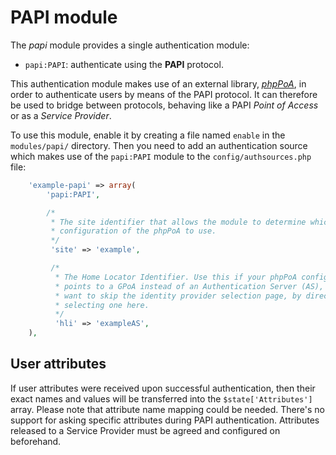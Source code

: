 PAPI module
===========

The _papi_ module provides a single authentication module:

* `papi:PAPI`: authenticate using the **PAPI** protocol.

This authentication module makes use of an external library, [_phpPoA_](https://forja.rediris.es/projects/phppoa/), in
order to authenticate users by means of the PAPI protocol. It can therefore be used to bridge between protocols,
behaving like a PAPI _Point of Access_ or as a _Service Provider_.

To use this module, enable it by creating a file named `enable` in the `modules/papi/` directory. Then you need to add
an authentication source which makes use of the `papi:PAPI` module to the `config/authsources.php` file:

```php
    'example-papi' => array(
        'papi:PAPI',

        /*
         * The site identifier that allows the module to determine which
         * configuration of the phpPoA to use.
         */
         'site' => 'example',

         /*
          * The Home Locator Identifier. Use this if your phpPoA configuration
          * points to a GPoA instead of an Authentication Server (AS), and you
          * want to skip the identity provider selection page, by directly
          * selecting one here.
          */
          'hli' => 'exampleAS',
    ),
```

User attributes
---------------

If user attributes were received upon successful authentication, then their exact names and values will be transferred
into the `$state['Attributes']` array. Please note that attribute name mapping could be needed. There's no support for
asking specific attributes during PAPI authentication. Attributes released to a Service Provider must be agreed and
configured on beforehand.
